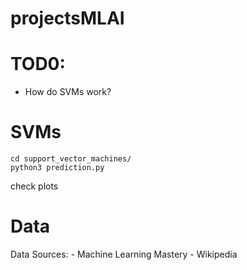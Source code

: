 # projectsMLAI



# TOD0:

- How do SVMs work?

# SVMs
```
cd support_vector_machines/
python3 prediction.py
```

check plots

# Data

Data Sources: - Machine Learning Mastery - Wikipedia
